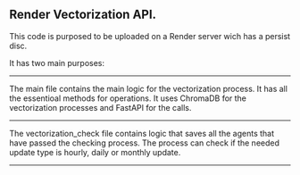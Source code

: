 Render Vectorization API. 
-
This code is purposed to be uploaded on a Render server wich has a persist disc. 

It has two main purposes:

-------------------------
The main file contains the main logic for the vectorization process. It has all the essentioal methods for operations. 
It uses ChromaDB for the vectorization processes and FastAPI for the calls. 
________________________

The vectorization_check file contains logic that saves all the agents that have passed the checking process. 
The process can check if the needed update type is hourly, daily or monthly update.

-----------------------
